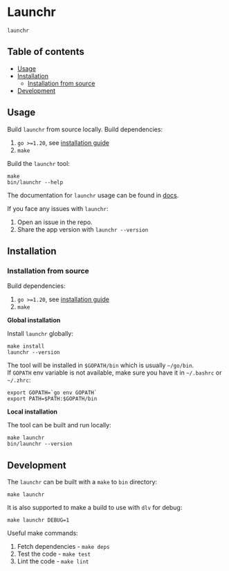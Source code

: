 # Launchr

`launchr`

## Table of contents

* [Usage](#usage)
* [Installation](#installation)
  * [Installation from source](#installation-from-source)
* [Development](#development)

## Usage

Build `launchr` from source locally. Build dependencies:
1. `go >=1.20`, see [installation guide](https://go.dev/doc/install)
2. `make`

Build the `launchr` tool:
```shell
make
bin/launchr --help
```

The documentation for `launchr` usage can be found in [docs](docs).

If you face any issues with `launchr`:
1. Open an issue in the repo. 
2. Share the app version with `launchr --version`

## Installation

### Installation from source

Build dependencies:
1. `go >=1.20`, see [installation guide](https://go.dev/doc/install)
2. `make`

**Global installation**

Install `launchr` globally:
```shell
make install
launchr --version
```

The tool will be installed in `$GOPATH/bin` which is usually `~/go/bin`.  
If `GOPATH` env variable is not available, make sure you have it in `~/.bashrc` or `~/.zhrc`:

```shell
export GOPATH=`go env GOPATH`
export PATH=$PATH:$GOPATH/bin
```

**Local installation**

The tool can be built and run locally:
```shell
make launchr
bin/launchr --version
```

## Development

The `launchr`  can be built with a `make` to `bin` directory:
```shell
make launchr
```
It is also supported to make a build to use with `dlv` for debug:
```shell
make launchr DEBUG=1
```

Useful make commands:
1. Fetch dependencies - `make deps`
2. Test the code - `make test`
3. Lint the code - `make lint`

